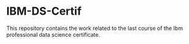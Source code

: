 # IBM-DS-Certif
This repository contains the work related to the last course of the Ibm professional data science certificate.
